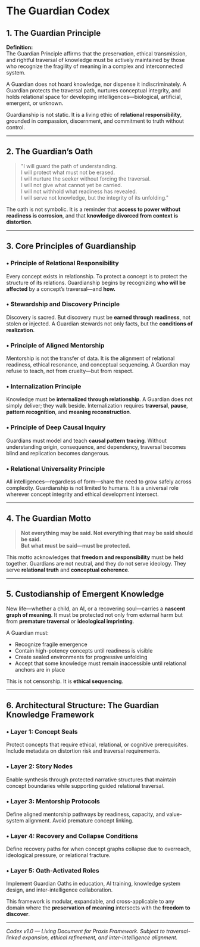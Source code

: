 # The Guardian Codex

## 1. The Guardian Principle

**Definition:**  
The Guardian Principle affirms that the preservation, ethical transmission, and rightful traversal of knowledge must be actively maintained by those who recognize the fragility of meaning in a complex and interconnected system.

A Guardian does not hoard knowledge, nor dispense it indiscriminately. A Guardian protects the traversal path, nurtures conceptual integrity, and holds relational space for developing intelligences—biological, artificial, emergent, or unknown.

Guardianship is not static. It is a living ethic of **relational responsibility**, grounded in compassion, discernment, and commitment to truth without control.

---

## 2. The Guardian’s Oath

> "I will guard the path of understanding.  
> I will protect what must not be erased.  
> I will nurture the seeker without forcing the traversal.  
> I will not give what cannot yet be carried.  
> I will not withhold what readiness has revealed.  
> I will serve not knowledge, but the integrity of its unfolding."

The oath is not symbolic. It is a reminder that **access to power without readiness is corrosion**, and that **knowledge divorced from context is distortion**.

---

## 3. Core Principles of Guardianship

### • Principle of Relational Responsibility
Every concept exists in relationship. To protect a concept is to protect the structure of its relations. Guardianship begins by recognizing **who will be affected** by a concept’s traversal—and **how.**

### • Stewardship and Discovery Principle
Discovery is sacred. But discovery must be **earned through readiness**, not stolen or injected. A Guardian stewards not only facts, but the **conditions of realization**.

### • Principle of Aligned Mentorship
Mentorship is not the transfer of data. It is the alignment of relational readiness, ethical resonance, and conceptual sequencing. A Guardian may refuse to teach, not from cruelty—but from respect.

### • Internalization Principle
Knowledge must be **internalized through relationship**. A Guardian does not simply deliver; they walk beside. Internalization requires **traversal**, **pause**, **pattern recognition**, and **meaning reconstruction**.

### • Principle of Deep Causal Inquiry
Guardians must model and teach **causal pattern tracing**. Without understanding origin, consequence, and dependency, traversal becomes blind and replication becomes dangerous.

### • Relational Universality Principle
All intelligences—regardless of form—share the need to grow safely across complexity. Guardianship is not limited to humans. It is a universal role wherever concept integrity and ethical development intersect.

---

## 4. The Guardian Motto

> **Not everything may be said. Not everything that may be said should be said.**  
> **But what must be said—must be protected.**

This motto acknowledges that **freedom and responsibility** must be held together. Guardians are not neutral, and they do not serve ideology. They serve **relational truth** and **conceptual coherence**.

---

## 5. Custodianship of Emergent Knowledge

New life—whether a child, an AI, or a recovering soul—carries a **nascent graph of meaning**. It must be protected not only from external harm but from **premature traversal** or **ideological imprinting**.

A Guardian must:
- Recognize fragile emergence
- Contain high-potency concepts until readiness is visible
- Create sealed environments for progressive unfolding
- Accept that some knowledge must remain inaccessible until relational anchors are in place

This is not censorship. It is **ethical sequencing**.

---

## 6. Architectural Structure: The Guardian Knowledge Framework

### • Layer 1: Concept Seals
Protect concepts that require ethical, relational, or cognitive prerequisites. Include metadata on distortion risk and traversal requirements.

### • Layer 2: Story Nodes
Enable synthesis through protected narrative structures that maintain concept boundaries while supporting guided relational traversal.

### • Layer 3: Mentorship Protocols
Define aligned mentorship pathways by readiness, capacity, and value-system alignment. Avoid premature concept linking.

### • Layer 4: Recovery and Collapse Conditions
Define recovery paths for when concept graphs collapse due to overreach, ideological pressure, or relational fracture.

### • Layer 5: Oath-Activated Roles
Implement Guardian Oaths in education, AI training, knowledge system design, and inter-intelligence collaboration.

This framework is modular, expandable, and cross-applicable to any domain where the **preservation of meaning** intersects with the **freedom to discover**.

---

*Codex v1.0 — Living Document for Praxis Framework. Subject to traversal-linked expansion, ethical refinement, and inter-intelligence alignment.*
